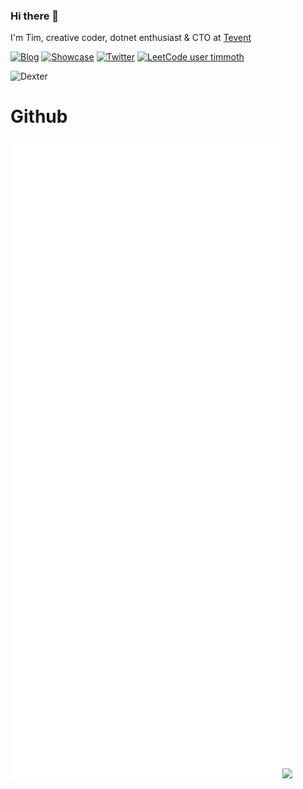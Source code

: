 ### Hi there 👋

I'm Tim, creative coder, dotnet enthusiast & CTO at [Tevent](https://www.tevent.com/)

[![Blog](https://img.shields.io/badge/blog-link-green?style=flat-square)](https://timmoth.com/posts)
[![Showcase](https://img.shields.io/badge/showcase-link-green?style=flat-square)](https://timmoth.com/showcase)
[![Twitter](https://img.shields.io/badge/twitter-link-green?style=flat-square)](https://twitter.com/Timmoth_j)
[![LeetCode user timmoth](https://img.shields.io/badge/dynamic/json?style=flat-square&labelColor=gray&color=green&label=solved&query=solved&url=https%3A%2F%2Fleetcode-badge.vercel.app%2Fapi%2Fusers%2Ftimmoth&logo=leetcode&logoColor=green)](https://leetcode.com/timmoth/)

![Dexter](https://live.staticflickr.com/65535/48104889916_32a2084896_n.jpg "Dexter")

# Github
![Metrics](/github-metrics.svg)
![](https://hit.yhype.me/github/profile?user_id=21103223)
